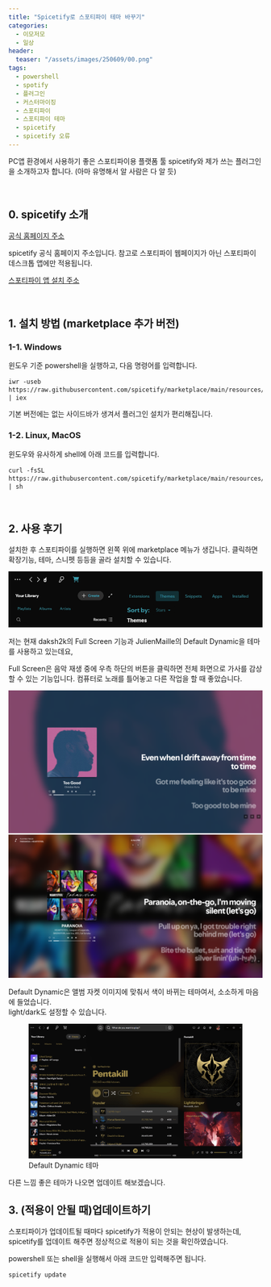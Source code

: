 ```yaml
---
title: "Spicetify로 스포티파이 테마 바꾸기"
categories:
  - 이모저모
  - 일상
header:
  teaser: "/assets/images/250609/00.png"
tags:
  - powershell
  - spotify
  - 플러그인
  - 커스터마이징
  - 스포티파이
  - 스포티파이 테마
  - spicetify
  - spicetify 오류
---
```


PC앱 환경에서 사용하기 좋은 스포티파이용 플랫폼 툴 spicetify와 제가 쓰는 플러그인을 소개하고자 합니다. (아마 유명해서 알 사람은 다 알 듯)

&nbsp;
&nbsp;
&nbsp;

## 0. spicetify 소개

[공식 홈페이지 주소][spicetify]

spicetify 공식 홈페이지 주소입니다. 참고로 스포티파이 웹페이지가 아닌 스포티파이 데스크톱 앱에만 적용됩니다. 

[스포티파이 앱 설치 주소][spotify]  


&nbsp;
&nbsp;
&nbsp;

## 1. 설치 방법 (marketplace 추가 버전)

### 1-1. Windows

윈도우 기준 powershell을 실행하고, 다음 명령어를 입력합니다.

```
iwr -useb https://raw.githubusercontent.com/spicetify/marketplace/main/resources/install.ps1 | iex
```

기본 버전에는 없는 사이드바가 생겨서 플러그인 설치가 편리해집니다.

### 1-2. Linux, MacOS

윈도우와 유사하게 shell에 아래 코드를 입력합니다. 

```
curl -fsSL https://raw.githubusercontent.com/spicetify/marketplace/main/resources/install.sh | sh
```

&nbsp;
&nbsp;
&nbsp;

## 2. 사용 후기

설치한 후 스포티파이를 실행하면 왼쪽 위에 marketplace 메뉴가 생깁니다.
클릭하면 확장기능, 테마, 스니펫 등등을 골라 설치할 수 있습니다.  

<img src="/assets/images/250609/001.png" alt="spicetify 메뉴 모습" />

저는 현재 daksh2k의 Full Screen 기능과 JulienMaille의 Default Dynamic을 테마를 사용하고 있는데요,

Full Screen은 음악 재생 중에 우측 하단의 버튼을 클릭하면 전체 화면으로 가사를 감상할 수 있는 기능입니다. 컴퓨터로 노래를 틀어놓고 다른 작업을 할 때 좋았습니다.

<img src="/assets/images/250609/03.png" alt="full screen 실행 화면 1" />

<img src="/assets/images/250609/05.png" alt="full screen 실행 화면 2" />

Default Dynamic은 앨범 자켓 이미지에 맞춰서 색이 바뀌는 테마여서, 소소하게 마음에 들었습니다.   
light/dark도 설정할 수 있습니다.

<figure>
    <img src="/assets/images/250609/02.gif" alt="default dynamic theme" width="700" />
    <figcaption>Default Dynamic 테마</figcaption>
</figure>

다른 느낌 좋은 테마가 나오면 업데이트 해보겠습니다.

## 3. (적용이 안될 때)업데이트하기

스포티파이가 업데이트될 때마다 spicetify가 적용이 안되는 현상이 발생하는데, spicetify를 업데이트 해주면 정상적으로 적용이 되는 것을 확인하였습니다.

powershell 또는 shell을 실행해서 아래 코드만 입력해주면 됩니다.

```
spicetify update
```

&nbsp;
&nbsp;
&nbsp;

[spicetify]: https://spicetify.app/docs/getting-started
[spotify]: https://open.spotify.com/download